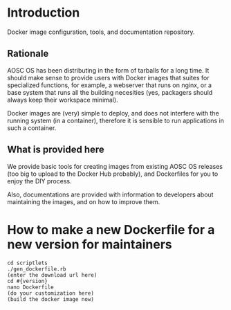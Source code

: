 # Introduction

Docker image configuration, tools, and documentation repository.

## Rationale

AOSC OS has been distributing in the form of tarballs for a long time. It should make sense to provide
users with Docker images that suites for specialized functions, for example, a webserver that runs on
nginx, or a base system that runs all the building necesities (yes, packagers should always keep their
workspace minimal).

Docker images are (very) simple to deploy, and does not interfere with the running system (in a container),
therefore it is sensible to run applications in such a container.

## What is provided here

We provide basic tools for creating images from existing AOSC OS releases (too big to upload to the
Docker Hub probably), and Dockerfiles for you to enjoy the DIY process.

Also, documentations are provided with information to developers about maintaining the images, and
on how to improve them.

# How to make a new Dockerfile for a new version for maintainers
```
cd scriptlets
./gen_dockerfile.rb
(enter the download url here)
cd #{version}
nano Dockerfile
(do your customization here)
(build the docker image now)
```
